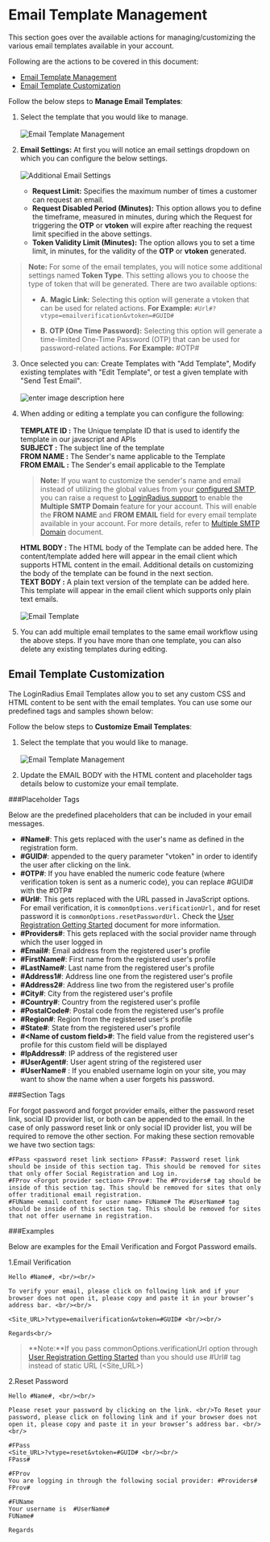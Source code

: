 # Email Template Management

This section goes over the available actions for managing/customizing the various email templates available in your account.

Following are the actions to be covered in this document:

- [Email Template Management](#email-template-management)
- [Email Template Customization](#emailtemplatecustomization0)

Follow the below steps to **Manage Email Templates**:

1. Select the template that you would like to manage.
   <br><br>![](https://apidocs.lrcontent.com/images/new_92725e77b065009689.61942750.png "Email Template Management")

2. **Email Settings:** At first you will notice an email settings dropdown on which you can configure the below settings.
    <br><br>![Additional Email Settings](https://apidocs.lrcontent.com/images/Untitled_4335222264f086c86b60a6.54298961.png "Additional Email Settings")

    - **Request Limit:** Specifies the maximum number of times a customer can request an email.
    - **Request Disabled Period (Minutes):** This option allows you to define the timeframe, measured in minutes, during which the Request for triggering the **OTP** or **vtoken**  will expire after reaching the request limit specified in the above settings.
    - **Token Validity Limit (Minutes):** The option allows you to set a time limit, in minutes, for the validity of the **OTP** or **vtoken** generated.

> **Note:** For some of the email templates, you will notice some additional settings named **Token Type**. This setting allows you to choose the type of token that will be generated. There are two available options:
>
> - **A.** **Magic Link:** Selecting this option will generate a vtoken that can be used for related actions.
>**For Example:** `#Url#?vtype=emailverification&vtoken=#GUID#`
>
> - **B.** **OTP (One Time Password):** Selecting this option will generate a time-limited One-Time Password (OTP) that can be used for password-related actions.
>**For Example:** #OTP#

3. Once selected you can: Create Templates with "Add Template", Modify existing templates with "Edit Template", or test a given template with "Send Test Email".
   <br><br>![enter image description here](https://apidocs.lrcontent.com/images/6_45415e76c5d0177992.45987817.png)

4. When adding or editing a template you can configure the following:<br><br>
   **TEMPLATE ID :** The Unique template ID that is used to identify the template in our javascript and APIs<br>
   **SUBJECT :** The subject line of the template<br>
   **FROM NAME :** The Sender's name applicable to the Template<br>
   **FROM EMAIL :** The Sender's email applicable to the Template<br>

   > **Note:** If you want to customize the sender's name and email instead of utilizing the global values from your [configured SMTP](https://adminconsole.loginradius.com/platform-configuration/identity-workflow/communication-configuration/email-configuration), you can raise a request to [LoginRadius support](https://adminconsole.loginradius.com/support/tickets/open-a-new-ticket) to enable the **Multiple SMTP Domain** feature for your account. This will enable the **FROM NAME** and **FROM EMAIL** field for every email template available in your account. For more details, refer to [Multiple SMTP Domain](/api/v2/admin-console/platform-configuration/standard-login/multiple-smtp-domain/) document.

   **HTML BODY :** The HTML body of the Template can be added here. The content/template added here will appear in the email client which supports HTML content in the email. Additional details on customizing the body of the template can be found in the next section.<br>
   **TEXT BODY :** A plain text version of the template can be added here. This template will appear in the email client which supports only plain text emails.
   <br><br>
   ![Email Template](https://apidocs.lrcontent.com/images/6--Email-Template_206806302592717a508.75464539.png "Email Template")

5. You can add multiple email templates to the same email workflow using the above steps. If you have more than one template, you can also delete any existing templates during editing.

## Email Template Customization

The LoginRadius Email Templates allow you to set any custom CSS and HTML content to be sent with the email templates. You can use some our predefined tags and samples shown below:

Follow the below steps to **Customize Email Templates**:

1. Select the template that you would like to manage.
   <br><br>![](https://apidocs.lrcontent.com/images/new_92725e77b065009689.61942750.png "Email Template Management")

2. Update the EMAIL BODY with the HTML content and placeholder tags details below to customize your email template.

###Placeholder Tags

Below are the predefined placeholders that can be included in your email messages.

- **#Name#**: This gets replaced with the user's name as defined in the registration form.
- **#GUID#**: appended to the query parameter "vtoken" in order to identify the user after clicking on the link.
- **#OTP#**: If you have enabled the numeric code feature (where verification token is sent as a numeric code), you can replace #GUID# with the #OTP#
- **#Url#**: This gets replaced with the URL passed in JavaScript options. For email verification, it is `commonOptions.verificationUrl,` and for reset password it is `commonOptions.resetPasswordUrl.` Check the [User Registration Getting Started](/api/v2/user-registration/user-registration-getting-started) document for more information.
- **#Providers#**: This gets replaced with the social provider name through which the user logged in
- **#Email#**: Email address from the registered user's profile
- **#FirstName#**: First name from the registered user's profile
- **#LastName#**: Last name from the registered user's profile
- **#Address1#**: Address line one from the registered user's profile
- **#Address2#**: Address line two from the registered user's profile
- **#City#**: City from the registered user's profile
- **#Country#**: Country from the registered user's profile
- **#PostalCode#**: Postal code from the registered user's profile
- **#Region#**: Region from the registered user's profile
- **#State#**: State from the registered user's profile
- **#&lt;Name of custom field\>#**: The field value from the registered user's profile for this custom field will be displayed
- **#IpAddress#**: IP address of the registered user
- **#UserAgent#**: User agent string of the registered user
- **#UserName#** : If you enabled username login on your site, you may want to show the name when a user forgets his password.

###Section Tags

For forgot password and forgot provider emails, either the password reset link, social ID provider list, or both can be appended to the email. In the case of only password reset link or only social ID provider list, you will be required to remove the other section. For making these section removable we have two section tags:

```
#FPass <password reset link section> FPass#: Password reset link should be inside of this section tag. This should be removed for sites that only offer Social Registration and Log in.
#FProv <Forgot provider section> FProv#: The #Providers# tag should be inside of this section tag. This should be removed for sites that only offer traditional email registration.
#FUName <email content for user name> FUName# The #UserName# tag should be inside of this section tag. This should be removed for sites that not offer username in registration.

```

###Examples

Below are examples for the Email Verification and Forgot Password emails.

1.Email Verification

```
Hello #Name#, <br/><br/>

To verify your email, please click on following link and if your browser does not open it, please copy and paste it in your browser’s address bar. <br/><br/>

<Site_URL>?vtype=emailverification&vtoken=#GUID# <br/><br/>

Regards<br/>

```

> **Note:**If you pass commonOptions.verificationUrl option through [User Registration Getting Started](/api/v2/user-registration/user-registration-getting-started) than you should use #Url# tag instead of static URL (&lt;Site_URL&gt;)

2.Reset Password

```
Hello #Name#, <br/><br/>

Please reset your password by clicking on the link. <br/>To Reset your password, please click on following link and if your browser does not open it, please copy and paste it in your browser’s address bar. <br/><br/>

#FPass
<Site_URL>?vtype=reset&vtoken=#GUID# <br/><br/>
FPass#

#FProv
You are logging in through the following social provider: #Providers#
FProv#

#FUName
Your username is  #UserName#
FUName#

Regards
```
